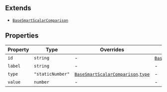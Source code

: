 ## Extends

- [`BaseSmartScalarComparison`](BaseSmartScalarComparison.md)

## Properties

| Property                   | Type             | Overrides                                                                                               | Inherited from                                                                                      |
| -------------------------- | ---------------- | ------------------------------------------------------------------------------------------------------- | --------------------------------------------------------------------------------------------------- |
| <a id="id"></a> `id`       | `string`         | -                                                                                                       | [`BaseSmartScalarComparison`](BaseSmartScalarComparison.md).[`id`](BaseSmartScalarComparison.md#id) |
| <a id="label"></a> `label` | `string`         | -                                                                                                       | -                                                                                                   |
| <a id="type"></a> `type`   | `"staticNumber"` | [`BaseSmartScalarComparison`](BaseSmartScalarComparison.md).[`type`](BaseSmartScalarComparison.md#type) | -                                                                                                   |
| <a id="value"></a> `value` | `number`         | -                                                                                                       | -                                                                                                   |
